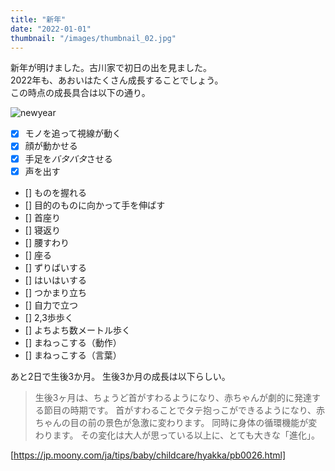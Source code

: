 ```yaml
---
title: "新年"
date: "2022-01-01"
thumbnail: "/images/thumbnail_02.jpg"
---
```


新年が明けました。古川家で初日の出を見ました。  
2022年も、あおいはたくさん成長することでしょう。  
この時点の成長具合は以下の通り。  

![newyear](/images/thumbnail_02.jpg)

- [x] モノを追って視線が動く
- [x] 顔が動かせる
- [x] 手足を*バタバタ*させる
- [x] 声を出す
- [] ものを握れる
- [] 目的のものに向かって手を伸ばす
- [] 首座り
- [] 寝返り
- [] 腰すわり
- [] 座る
- [] ずりばいする
- [] はいはいする
- [] つかまり立ち
- [] 自力で立つ
- [] 2,3歩歩く
- [] よちよち数メートル歩く
- [] まねっこする（動作）
- [] まねっこする（言葉）


あと2日で生後3か月。
生後3か月の成長は以下らしい。

> 生後3ヶ月は、ちょうど首がすわるようになり、赤ちゃんが劇的に発達する節目の時期です。
> 首がすわることでタテ抱っこができるようになり、赤ちゃんの目の前の景色が急激に変わります。
> 同時に身体の循環機能が変わります。 その変化は大人が思っている以上に、とても大きな「進化」。 

[https://jp.moony.com/ja/tips/baby/childcare/hyakka/pb0026.html]